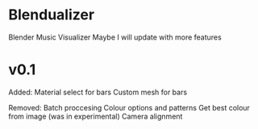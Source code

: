 # Blendualizer
Blender Music Visualizer
Maybe I will update with more features

v0.1
====
Added:
Material select for bars
Custom mesh for bars

Removed:
Batch proccesing
Colour options and patterns
Get best colour from image (was in experimental)
Camera alignment
